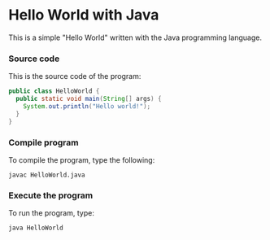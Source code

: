 # Hello World with Java
This is a simple "Hello World" written with the Java programming language.

### Source code
This is the source code of the program:
```java
public class HelloWorld {
  public static void main(String[] args) {
    System.out.println("Hello world!");
  }
}
```

### Compile program
To compile the program, type the following:

`javac HelloWorld.java`

### Execute the program
To run the program, type:

`java HelloWorld`
